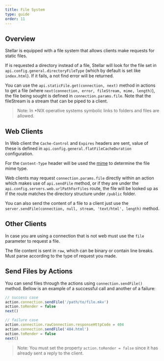```yaml
---
title: File System
type: guide
order: 11
---
```


## Overview

Stellar is equipped with a file system that allows clients make requests for static files.

If is requested a directory instead of a file, Stellar will look for the file set in `api.config.general.directoryFileType` (which by default is set like `index.html`). If it fails, a not find error will be returned.

You can use the `api.staticFile.get(connection, next)` method in actions to get a file (where `next(connection, error, fileStream, mime, length)`), the file being sought is defined in `connection.params.file`. Note that the fileStream is a stream that can be piped to a client.

> Note: In *NIX operative systems symbolic links to folders and files are allowed.

## Web Clients

In Web client the `Cache-Control` and `Expires` headers are sent, value of these is defined in `api.config.general.flatFileCacheDuration` configuration.

For the `Content-Type` header will be used the [mime](https://npmjs.org/package/mime) to determine the file mime type.

Web clients may request `connection.params.file` directly within an action which makes use of `api.sendFile` method, or if they are under the `api.config.servers.web.urlPathForFiles` route, the file will be looked up as if the route matches the directory structure under `/public` folder.

You can also send the content of a file to a client just use the `server.sendFile(connection, null, stream, 'text/html', length)` method.

## Other Clients

In case you are using a connection that is not web must use the `file` parameter to request a file.

The file content is sent in `raw`, which can be binary or contain line breaks. Must parse according to the type of request you made.

## Send Files by Actions

You can send files through the actions using `connection.sendFile()` method. Bellow is an example of a successful call and another of a failure:

```javascript
// success case
action.connection.sendFile('/path/to/file.mkv')
action.toRender = false
next()

// failure case
action.connection.rawConnection.responseHttpCode = 404
action.connection.sendFile('404.html')
action.toRender = false
next()
```

> Note: You must set the property `action.toRender = false` since it has already sent a reply to the client.
